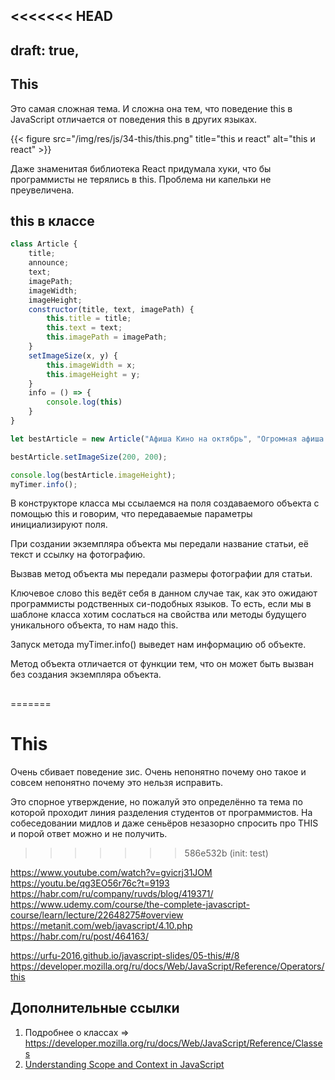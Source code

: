 <<<<<<< HEAD
---
draft: true,
---

## This

Это самая сложная тема. И сложна она тем, что поведение this в JavaScript отличается от поведения this в других языках.

{{< figure src="/img/res/js/34-this/this.png" title="this и react" alt="this и react" >}}

Даже знаменитая библиотека React придумала хуки, что бы программисты не терялись в this. Проблема ни капельки не преувеличена.

## this в классе

````JavaScript
class Article {
    title;
    announce;
    text;
    imagePath;
    imageWidth;
    imageHeight;
    constructor(title, text, imagePath) {
        this.title = title;
        this.text = text;
        this.imagePath = imagePath;
    }
    setImageSize(x, y) {
        this.imageWidth = x;
        this.imageHeight = y;
    }
    info = () => {
        console.log(this)
    }
}

let bestArticle = new Article("Афиша Кино на октябрь", "Огромная афиша на 20 фильмов", "/photos/city/345.jpg");

bestArticle.setImageSize(200, 200);

console.log(bestArticle.imageHeight);
myTimer.info();
````

В конструкторе класса мы ссылаемся на поля создаваемого объекта с помощью this и говорим, что передаваемые параметры инициализируют поля.

При создании экземпляра объекта мы передали название статьи, её текст и ссылку на фотографию.

Вызвав метод объекта мы передали размеры фотографии для статьи.

Ключевое слово this ведёт себя в данном случае так, как это ожидают программисты родственных си-подобных языков. То есть, если мы в шаблоне класса хотим сослаться на свойства или методы будущего уникального объекта, то нам надо this.

Запуск метода myTimer.info() выведет нам информацию об объекте.

Метод объекта отличается от функции тем, что он может быть вызван без создания экземпляра объекта.

## 
=======
# This

Очень сбивает поведение зис. Очень непонятно почему оно такое и совсем непонятно почему это нельзя исправить. 

Это спорное утверждение, но пожалуй это определённо та тема по которой проходит линия разделения студентов от программистов. На собеседовании мидлов и даже сеньёров незазорно спросить про THIS и порой ответ можно и не получить. 

>>>>>>> 586e532b (init: test)


https://www.youtube.com/watch?v=gvicrj31JOM
https://youtu.be/qg3EO56r76c?t=9193
https://habr.com/ru/company/ruvds/blog/419371/
https://www.udemy.com/course/the-complete-javascript-course/learn/lecture/22648275#overview
https://metanit.com/web/javascript/4.10.php
https://habr.com/ru/post/464163/

https://urfu-2016.github.io/javascript-slides/05-this/#/8
https://developer.mozilla.org/ru/docs/Web/JavaScript/Reference/Operators/this

## Дополнительные ссылки

1. Подробнее о классах => https://developer.mozilla.org/ru/docs/Web/JavaScript/Reference/Classes
2. [Understanding Scope and Context in JavaScript](http://ryanmorr.com/understanding-scope-and-context-in-javascript/)

